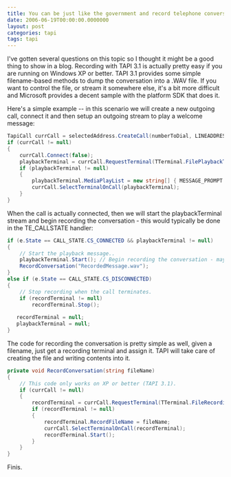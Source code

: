 ```yaml
---
title: You can be just like the government and record telephone conversations.. with TAPI 3.1
date: 2006-06-19T00:00:00.0000000
layout: post
categories: tapi
tags: tapi
---
```


I've gotten several questions on this topic so I thought it might be a good thing to show in a blog.  Recording with TAPI 3.1 is actually pretty easy if you are running on Windows XP or better.  TAPI 3.1 provides some simple filename-based methods to dump the conversation into a .WAV file.  If you want to control the file, or stream it somewhere else, it's a bit more difficult and Microsoft provides a decent sample with the platform SDK that does it.

Here's a simple example -- in this scenario we will create a new outgoing call, connect it and then setup an outgoing stream to play a welcome message:

```csharp
TapiCall currCall = selectedAddress.CreateCall(numberToDial, LINEADDRESSTYPES.PhoneNumber, TAPIMEDIATYPES.AUDIO);  
if (currCall != null)  
{
    currCall.Connect(false);  
    playbackTerminal = currCall.RequestTerminal(TTerminal.FilePlaybackTerminal, TAPIMEDIATYPES.AUDIO, TERMINAL_DIRECTION.TD_CAPTURE);  
    if (playbackTerminal != null)  
    {  
        playbackTerminal.MediaPlayList = new string[] { MESSAGE_PROMPT };  
        currCall.SelectTerminalOnCall(playbackTerminal);  
    }  
}
```

When the call is actually connected, then we will start the playbackTerminal stream and begin recording the conversation - this would typically be done in the TE_CALLSTATE handler:

```csharp
if (e.State == CALL_STATE.CS_CONNECTED && playbackTerminal != null)  
{  
    // Start the playback message..  
    playbackTerminal.Start(); // Begin recording the conversation - may be half-duplex..  
    RecordConversation("RecordedMessage.wav");  
}  
else if (e.State == CALL_STATE.CS_DISCONNECTED)  
{  
    // Stop recording when the call terminates.  
    if (recordTerminal != null)  
        recordTerminal.Stop();  
  
   recordTerminal = null;  
   playbackTerminal = null;  
}  
```

The code for recording the conversation is pretty simple as well, given a filename, just get a recording terminal and assign it.  TAPI will take care of creating the file and writing contents into it.

```csharp
private void RecordConversation(string fileName)  
{  
    // This code only works on XP or better (TAPI 3.1).  
    if (currCall != null)  
    {  
        recordTerminal = currCall.RequestTerminal(TTerminal.FileRecordingTerminal, TAPIMEDIATYPES.MULTITRACK, TERMINAL_DIRECTION.TD_RENDER);  
        if (recordTerminal != null)  
        {  
            recordTerminal.RecordFileName = fileName;  
            currCall.SelectTerminalOnCall(recordTerminal);  
            recordTerminal.Start();  
        }  
    }  
}  
```

Finis.
